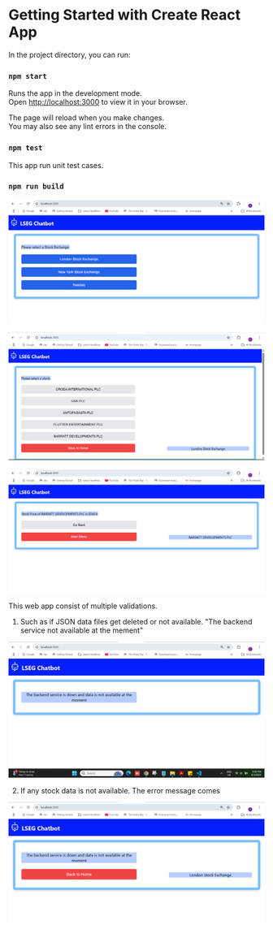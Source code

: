 # Getting Started with Create React App

In the project directory, you can run:

### `npm start`

Runs the app in the development mode.\
Open [http://localhost:3000](http://localhost:3000) to view it in your browser.

The page will reload when you make changes.\
You may also see any lint errors in the console.

### `npm test`
 This app run unit test cases.

### `npm run build`

![alt text](image.png)

![alt text](image-1.png)

![alt text](image-2.png)

This web app consist of multiple validations. 
1. Such as if JSON data files get deleted or not available. "The backend service not available at the mement"

![alt text](image-3.png)

2. If any stock data is not available. The error message comes

![alt text](image-4.png)


